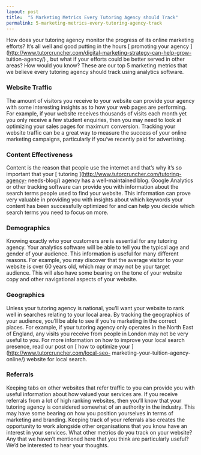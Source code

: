 ```yaml
---
layout: post
title:  "5 Marketing Metrics Every Tutoring Agency should Track"
permalink: 5-marketing-metrics-every-tutoring-agency-track
---
```

How does your tutoring agency monitor the progress of its online marketing
efforts? It’s all well and good putting in the hours [ promoting your agency
](http://www.tutorcruncher.com/digital-marketing-strategy-can-help-grow-
tuition-agency/) , but what if your efforts could be better served in other
areas? How would you know? These are our top 5 marketing metrics that we
believe every tutoring agency should track using analytics software.

### Website Traffic

The amount of visitors you receive to your website can provide your agency
with some interesting insights as to how your web pages are performing. For
example, if your website receives thousands of visits each month yet you only
receive a few student enquiries, then you may need to look at optimizing your
sales pages for maximum conversion. Tracking your website traffic can be a
great way to measure the success of your online marketing campaigns,
particularly if you’ve recently paid for advertising.

### Content Effectiveness

Content is the reason that people use the internet and that’s why it’s so
important that your [ tutoring ](http://www.tutorcruncher.com/tutoring-agency-
needs-blog/) agency has a well-maintained blog. Google Analytics or other
tracking software can provide you with information about the search terms
people used to find your website. This information can prove very valuable in
providing you with insights about which keywords your content has been
successfully optimized for and can help you decide which search terms you need
to focus on more.

### Demographics

Knowing exactly who your customers are is essential for any tutoring agency.
Your analytics software will be able to tell you the typical age and gender of
your audience. This information is useful for many different reasons. For
example, you may discover that the average visitor to your website is over 60
years old, which may or may not be your target audience. This will also have
some bearing on the tone of your website copy and other navigational aspects
of your website.

### Geographics

Unless your tutoring agency is national, you’ll want your website to rank well
in searches relating to your local area. By tracking the geographics of your
audience, you’ll be able to see if you’re marketing in the correct places. For
example, if your tutoring agency only operates in the North East of England,
any visits you receive from people in London may not be very useful to you.
For more information on how to improve your local search presence, read our
post on [ how to optimize your ](http://www.tutorcruncher.com/local-seo-
marketing-your-tuition-agency-online/) website for local search.

### Referrals

Keeping tabs on other websites that refer traffic to you can provide you with
useful information about how valued your services are. If you receive
referrals from a lot of high ranking websites, then you’ll know that your
tutoring agency is considered somewhat of an authority in the industry. This
may have some bearing on how you position yourselves in terms of marketing and
branding. Keeping track of your referrals also creates the opportunity to work
alongside other organisations that you know have an interest in your services.
What other metrics do you track on your website? Any that we haven’t mentioned
here that you think are particularly useful? We’d be interested to hear your
thoughts.
